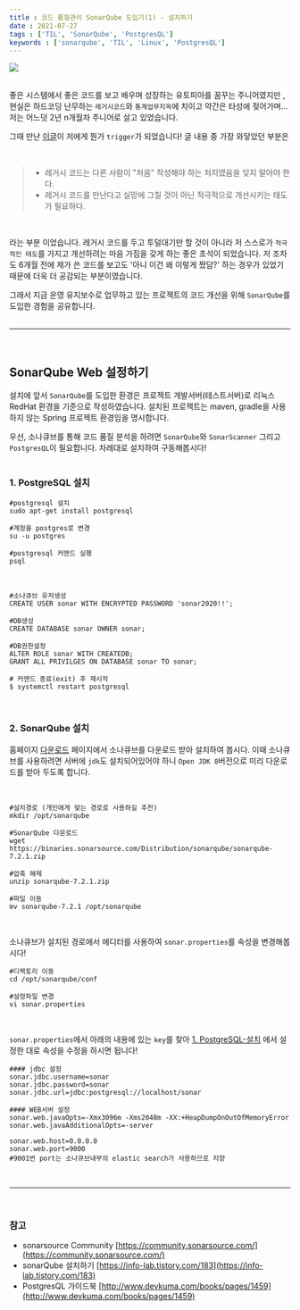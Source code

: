 ```yaml
---
title : 코드 품질관리 SonarQube 도입기(1) - 설치하기
date : 2021-07-27
tags : ['TIL', 'SonarQube', 'PostgresQL']
keywords : ['sonarqube', 'TIL', 'Linux', 'PostgresQL']
---
```


![](https://media.vlpt.us/images/3rd-big/post/6304e3ad-127b-4392-8a0b-da0c942bb556/sonarqube-logo@2x.png)
<br/><br/>


좋은 시스템에서 좋은 코드를 보고 배우며 성장하는 유토피아를 꿈꾸는 주니어였지만 , 현실은 하드코딩 난무하는 `레거시코드`와 `통계업무지옥`에 치이고 약간은 타성에 젖어가며... 저는 어느덧 2년 n개월차 주니어로 살고 있었습니다. 
<br/>

그때 만난 [이글](https://sogoagain.github.io/2020/03/08/%EB%A0%88%EA%B1%B0%EC%8B%9C-%EC%BD%94%EB%93%9C%EB%A5%BC-%EC%A0%90%EC%A7%84%EC%A0%81%EC%9C%BC%EB%A1%9C-%EA%B0%9C%EC%84%A0%ED%95%9C-%EA%B2%BD%ED%97%98/)이 저에게 뭔가 `trigger`가 되었습니다! 글 내용 중 가장 와닿았던 부분은 

<br/>

> * 레거시 코드는 다른 사람이 "처음" 작성해야 하는 처지였음을 잊지 말아야 한다. 
> * 레거시 코드를 만난다고 실망에 그칠 것이 아닌 적극적으로 개선시키는 태도가 필요하다.

<br/>

라는 부분 이었습니다. 레거시 코드를 두고 투덜대기만 할 것이 아니라 저 스스로가 `적극적인 태도`를 가지고 개선하려는 마음 가짐을 갖게 하는 좋은 초석이 되었습니다. 저 조차도 6개월 전에 제가 쓴 코드를 보고도 '아니 이건 왜 이렇게 짰담?' 하는 경우가 있었기 때문에 더욱 더 공감되는 부분이였습니다.
<br/>

그래서 지금 운영 유지보수로 업무하고 있는 프로젝트의 코드 개선을 위해 `SonarQube`를 도입한 경험을 공유합니다. 
<br/><br/>

---
<br/>

## SonarQube Web 설정하기 

설치에 앞서 `SonarQube`를 도입한 환경은 프로젝트 개발서버(테스트서버)로 리눅스 RedHat 환경을 기준으로 작성하였습니다. 설치된 프로젝트는 maven, gradle을 사용하지 않는 Spring 프로젝트 환경임을 명시합니다.


우선, 소나큐브를 통해 코드 품질 분석을 하려면 `SonarQube`와 `SonarScanner` 그리고 `PostgresQL`이 필요합니다. 차례대로 설치하여 구동해봅시다!
<br/><br/>

### 1. PostgreSQL 설치

```shell
#postgresql 설치 
sudo apt-get install postgresql

#계정을 postgres로 변경 
su -u postgres

#postgresql 커맨드 실행
psql 
```
<br/>

```shell
#소나큐브 유저생성
CREATE USER sonar WITH ENCRYPTED PASSWORD 'sonar2020!!';

#DB생성
CREATE DATABASE sonar OWNER sonar;

#DB권한설정
ALTER ROLE sonar WITH CREATEDB;
GRANT ALL PRIVILGES ON DATABASE sonar TO sonar;

# 커맨드 종료(exit) 후 재시작
$ systemctl restart postgresql
```
<br/>


### 2. SonarQube 설치 

홈페이지 [다운로드](https://www.sonarqube.org/downloads/) 페이지에서 소나큐브를 다운로드 받아 설치하여 봅시다. 이때 소나큐브를 사용하려면 서버에 `jdk`도 설치되어있어야 하니 `Open JDK 8`버전으로 미리 다운로드를 받아 두도록 합니다.

<br/>

```shell
#설치경로 (개인에게 맞는 경로로 사용하길 추천)
mkdir /opt/sonarqube

#SonarQube 다운로드
wget https://binaries.sonarsource.com/Distribution/sonarqube/sonarqube-7.2.1.zip

#압축 해제 
unzip sonarqube-7.2.1.zip

#파일 이동
mv sonarqube-7.2.1 /opt/sonarqube
```
<br/>

소나큐브가 설치된 경로에서 에디터를 사용하여 `sonar.properties`를 속성을 변경해봅시다!

```shell
#디렉토리 이동 
cd /opt/sonarqube/conf

#설정파일 변경 
vi sonar.properties
```
<br/>

`sonar.properties`에서 아래의 내용에 있는 `key`를 찾아 [1. PostgreSQL-설치](#1.-PostgreSQL-설치) 에서 설정한 대로 속성을 수정을 하시면 됩니다!
```
#### jdbc 설정
sonar.jdbc.username=sonar
sonar.jdbc.password=sonar
sonar.jdbc.url=jdbc:postgresql://localhost/sonar

#### WEB서버 설정
sonar.web.javaOpts=-Xmx3096m -Xms2048m -XX:+HeapDumpOnOutOfMemoryError
sonar.web.javaAdditionalOpts=-server

sonar.web.host=0.0.0.0
sonar.web.port=9000
#9001번 port는 소나큐브내부의 elastic search가 사용하므로 지양
```
<br/>

---
<br/>

### 참고

- sonarsource Community [https://community.sonarsource.com/](https://community.sonarsource.com/)
- sonarQube 설치하기 [https://info-lab.tistory.com/183](https://info-lab.tistory.com/183)
- PostgresQL 가이드북 [http://www.devkuma.com/books/pages/1459](http://www.devkuma.com/books/pages/1459)